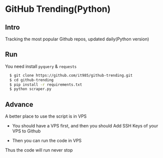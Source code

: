 # GitHub Trending(Python)


## Intro
Tracking the most popular Github repos, updated daily(Python version)

## Run

You need install `pyquery` & `requests`

```bash
  $ git clone https://github.com/it985/github-trending.git
  $ cd github-trending
  $ pip install -r requirements.txt
  $ python scraper.py
```

## Advance

A better place to use the script is in VPS

* You should have a VPS first, and then you should Add SSH Keys of your VPS to Github

* Then you can run the code in VPS

Thus the code will run never stop
